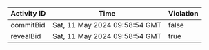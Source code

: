 | Activity ID | Time | Violation |
| --- | --- | --- |
| commitBid | Sat, 11 May 2024 09:58:54 GMT | false |
| revealBid | Sat, 11 May 2024 09:58:54 GMT | true |
